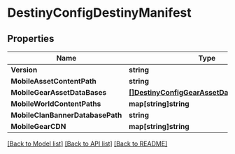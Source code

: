 # DestinyConfigDestinyManifest

## Properties
Name | Type | Description | Notes
------------ | ------------- | ------------- | -------------
**Version** | **string** |  | [optional] 
**MobileAssetContentPath** | **string** |  | [optional] 
**MobileGearAssetDataBases** | [**[]DestinyConfigGearAssetDataBaseDefinition**](Destiny.Config.GearAssetDataBaseDefinition.md) |  | [optional] 
**MobileWorldContentPaths** | **map[string]string** |  | [optional] 
**MobileClanBannerDatabasePath** | **string** |  | [optional] 
**MobileGearCDN** | **map[string]string** |  | [optional] 

[[Back to Model list]](../README.md#documentation-for-models) [[Back to API list]](../README.md#documentation-for-api-endpoints) [[Back to README]](../README.md)


